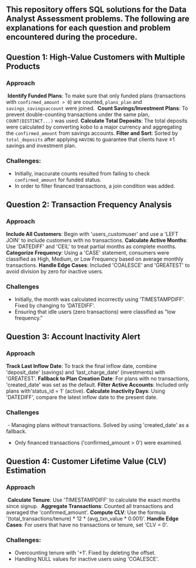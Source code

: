## This repository offers SQL solutions for the Data Analyst Assessment problems. The following are explanations for each question and problem encountered during the procedure.
## **Question 1: High-Value Customers with Multiple Products**
### Approach
 **Identify Funded Plans**: To make sure that only funded plans (transactions with `confirmed_amount > 0`) are counted, `plans_plan` and `savings_savingsaccount` were joined.
 **Count Savings/Investment Plans**: To prevent double-counting transactions under the same plan, `COUNT(DISTINCT...)` was used.
**Calculate Total Deposits**: The total deposits were calculated by converting kobo to a major currency and aggregating the `confirmed_amount` from savings accounts.
**Filter and Sort**: Sorted by `total_deposits` after applying `HAVING` to guarantee that clients have ≥1 savings and investment plan.
### Challenges:
- Initially, inaccurate counts resulted from failing to check `confirmed_amount` for funded status.
- In order to filter financed transactions, a join condition was added.
  
## **Question 2: Transaction Frequency Analysis**
### Approach 
**Include All Customers**: Begin with 'users_customuser' and use a 'LEFT JOIN' to include customers with no transactions.
 **Calculate Active Months**: Use 'DATEDIFF' and 'CEIL' to treat partial months as complete months.
 **Categorize Frequency**: Using a 'CASE' statement, consumers were classified as High, Medium, or Low Frequency based on average monthly transactions.
 **Handle Edge Cases**: Included 'COALESCE' and 'GREATEST' to avoid division by zero for inactive users.
 ### Challenges 
- Initially, the month was calculated incorrectly using 'TIMESTAMPDIFF'. Fixed by changing to 'DATEDIFF'.
- Ensuring that idle users (zero transactions) were classified as "low frequency."

## **Question 3: Account Inactivity Alert**
### Approach
**Track Last Inflow Date**: To track the final inflow date, combine 'deposit_date' (savings) and 'last_charge_date' (investments) with 'GREATEST'.
 **Fallback to Plan Creation Date**: For plans with no transactions, 'created_date' was set as the default.
 **Filter Active Accounts**: Included only plans with'status_id = 1' (active).
 **Calculate Inactivity Days**: Using 'DATEDIFF', compare the latest inflow date to the present date.
 ### Challenges
 - Managing plans without transactions. Solved by using 'created_date' as a fallback.
- Only financed transactions ('confirmed_amount > 0') were examined.

## **Question 4: Customer Lifetime Value (CLV) Estimation**
### Approach 
 **Calculate Tenure**: Use 'TIMESTAMPDIFF' to calculate the exact months since signup.
 **Aggregate Transactions**: Counted all transactions and averaged the 'confirmed_amount'.
**Compute CLV**: Use the formula '(total_transactions/tenure) * 12 * (avg_txn_value * 0.001)'.
**Handle Edge Cases**: For users that have no transactions or tenure, set 'CLV = 0'.
### Challenges: 
- Overcounting tenure with '+1'. Fixed by deleting the offset.
- Handling NULL values for inactive users using 'COALESCE'.

